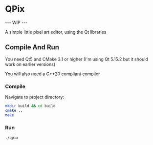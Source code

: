 # QPix

--- WIP ---

A simple little pixel art editor, using the Qt libraries

## Compile And Run

You need Qt5 and CMake 3.1 or higher (I'm using Qt 5.15.2 but it should work on earlier versions)

You will also need a C++20 compliant compiler

### Compile

Navigate to project directory:

```bash
mkdir build && cd build
cmake ..
make
```
### Run

```bash
./qpix
```

